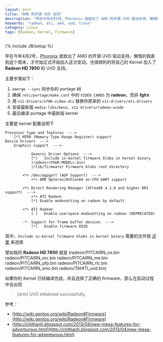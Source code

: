 ```yaml
---
layout: post
title: "AMD 的开源 UVD 支持"
description: "早在今年4月2号，Phoronix 就放出了 AMD 的开源 UVD 驱动支持，懒惰的我知道这个周末，才开始正式这次变动，顺便顺利的将自己的 **Radeon HD 7850** 加入了 UVD。"
keywords: "radeon, ati, amd, uvd, linux"
category: Linux
tags: [Radeon, Kernel, Firmware]
---
```

{% include JB/setup %}

早在今年4月2号，[Phoronix](http://www.phoronix.com/scan.php?page=article&item=amd_opensource_uvd&num=1) 就放出了 AMD 的开源 UVD 驱动支持，懒惰的我直到这个周末，才开始正式开始加入这次变动，也很顺利的将自己的 Kernel 加入了 **Radeon HD 7850** 的 UVD 支持。

主要步骤如下：

1. `emerge --sync` 同步你的 portage 树
2. 确保 `/etc/portage/make.conf` 中的 `VIDEO_CARDS` 为 **radeon**，而非 **fglrx**
3. 用 `x11-drivers/xf86-video-ati` 替换你原来的 `x11-drivers/ati-drivers`
4. 安装最新版 `media-libs/mesa`、`x11-drivers/radeon-ucode`
5. 最后编译 portage 中最新版 kernel

<!-- more -->
主要是 kernel 配置说明下

```
Processor type and features  --->
    [*] MTRR (Memory Type Range Register) support
Device Drivers  --->
    Graphics support  --->

            Generic Driver Options  --->
            [*]   Include in-kernel firmware blobs in kernel binary
            (radeon/<YOUR-MODEL>.bin)
            (/lib/firmware) Firmware blobs root directory

        <*> /dev/agpgart (AGP Support)  --->
            <*> AMD Opteron/Athlon64 on-CPU GART support

        <*> Direct Rendering Manager (XFree86 4.1.0 and higher DRI support)  --->
            <*> ATI Radeon
            [*] Enable modesetting on radeon by default

        <*> ATI Radeon
            [ ]   Enable userspace modesetting on radeon (DEPRECATED)

        -*- Support for frame buffer devices  --->
            [*]   Enable firmware EDID
```

其中，`Include in-kernel firmware blobs in kernel binary` 需要的文件按 [这里](http://wiki.gentoo.org/wiki/Radeon#Firmware) 来选择

譬如我的 **Radeon HD 7850** 就是 (radeon/PITCAIRN_ce.bin radeon/PITCAIRN_mc.bin radeon/PITCAIRN_me.bin radeon/PITCAIRN_pfp.bin radeon/PITCAIRN_rlc.bin radeon/PITCAIRN_smc.bin radeon/TAHITI_uvd.bin)

如果你的 Kernel 已经编译完成，并且选择了正确的 firmware，那么在启动过程中会出现

> [drm] UVD initialized successfully.

参考：

- [http://wiki.gentoo.org/wiki/Radeon#Firmware](http://wiki.gentoo.org/wiki/Radeon#Firmware)
- [http://chithanh.blogspot.com/2013/04/new-mesa-features-for-adventurous.html](http://chithanh.blogspot.com/2013/04/new-mesa-features-for-adventurous.html)
